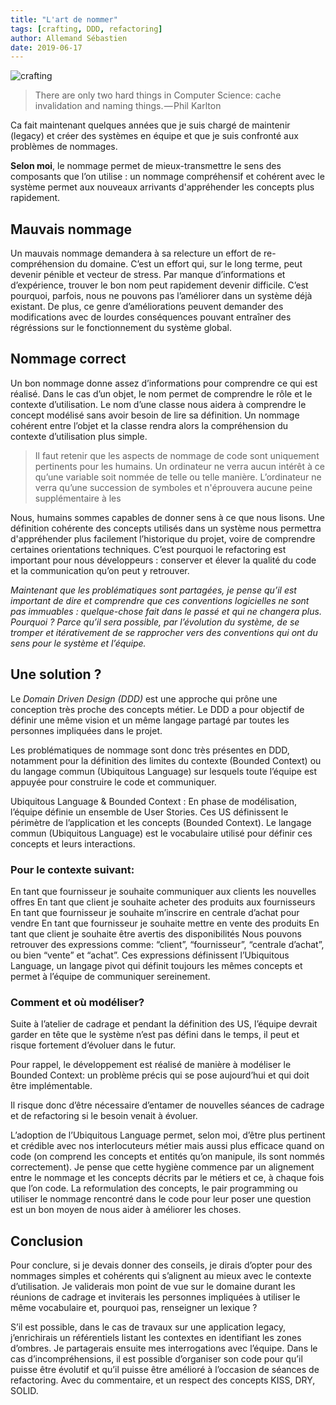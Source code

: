 ```yaml
---
title: "L'art de nommer"
tags: [crafting, DDD, refactoring]
author: Allemand Sébastien
date: 2019-06-17
---
```


![crafting](./../../../assets/crafting/crafting2.png#banner)


>There are only two hard things in Computer Science: cache invalidation and naming things. — Phil Karlton

Ca fait maintenant quelques années que je suis chargé de maintenir (legacy) et créer des systèmes en équipe et que je suis confronté aux problèmes de nommages.

**Selon moi**, le nommage permet de mieux-transmettre le sens des composants que l’on utilise : un nommage compréhensif et cohérent avec le système permet aux nouveaux arrivants d'appréhender les concepts plus rapidement.

## Mauvais nommage
Un mauvais nommage demandera à sa relecture un effort de re-compréhension du domaine. C’est un effort qui, sur le long terme, peut devenir pénible et vecteur de stress. Par manque d’informations et d’expérience, trouver le bon nom peut rapidement devenir difficile. C’est pourquoi, parfois, nous ne pouvons pas l’améliorer dans un système déjà existant. De plus, ce genre d’améliorations peuvent demander des modifications avec de lourdes conséquences pouvant entraîner des régréssions sur le fonctionnement du système global.

## Nommage correct
Un bon nommage donne assez d’informations pour comprendre ce qui est réalisé. Dans le cas d’un objet, le nom permet de comprendre le rôle et le contexte d’utilisation. Le nom d’une classe nous aidera à comprendre le concept modélisé sans avoir besoin de lire sa définition. Un nommage cohérent entre l’objet et la classe rendra alors la compréhension du contexte d’utilisation plus simple.

>Il faut retenir que les aspects de nommage de code sont uniquement pertinents pour les humains. Un ordinateur ne verra aucun intérêt à ce qu’une variable soit nommée de telle ou telle manière. L’ordinateur ne verra qu’une succession de symboles et n'éprouvera aucune peine supplémentaire à les

Nous, humains sommes capables de donner sens à ce que nous lisons. Une définition cohérente des concepts utilisés dans un système nous permettra d'appréhender plus facilement l’historique du projet, voire de comprendre certaines orientations techniques. C’est pourquoi le refactoring est important pour nous développeurs : conserver et élever la qualité du code et la communication qu’on peut y retrouver.

_Maintenant que les problématiques sont partagées, je pense qu’il est important de dire et comprendre que ces conventions logicielles ne sont pas immuables : quelque-chose fait dans le passé et qui ne changera plus. Pourquoi ? Parce qu’il sera possible, par l’évolution du système, de se tromper et itérativement de se rapprocher vers des conventions qui ont du sens pour le système et l’équipe._

## Une solution ?

Le _Domain Driven Design (DDD)_ est une approche qui prône une conception très proche des concepts métier. Le DDD a pour objectif de définir une même vision et un même langage partagé par toutes les personnes impliquées dans le projet.

Les problématiques de nommage sont donc très présentes en DDD, notamment pour la définition des limites du contexte (Bounded Context) ou du langage commun (Ubiquitous Language) sur lesquels toute l’équipe est appuyée pour construire le code et communiquer.

Ubiquitous Language & Bounded Context :
En phase de modélisation, l’équipe définie un ensemble de User Stories. Ces US définissent le périmètre de l’application et les concepts (Bounded Context). Le langage commun (Ubiquitous Language) est le vocabulaire utilisé pour définir ces concepts et leurs interactions.

### Pour le contexte suivant:

En tant que fournisseur je souhaite communiquer aux clients les nouvelles offres
En tant que client je souhaite acheter des produits aux fournisseurs
En tant que fournisseur je souhaite m’inscrire en centrale d’achat pour vendre
En tant que fournisseur je souhaite mettre en vente des produits
En tant que client je souhaite être avertis des disponibilités
Nous pouvons retrouver des expressions comme: “client”, “fournisseur”, “centrale d’achat”, ou bien “vente” et “achat”. Ces expressions définissent l’Ubiquitous Language, un langage pivot qui définit toujours les mêmes concepts et permet à l’équipe de communiquer sereinement.

### Comment et où modéliser?
Suite à l’atelier de cadrage et pendant la définition des US, l’équipe devrait garder en tête que le système n’est pas défini dans le temps, il peut et risque fortement d’évoluer dans le futur.

Pour rappel, le développement est réalisé de manière à modéliser le Bounded Context: un problème précis qui se pose aujourd’hui et qui doit être implémentable.

Il risque donc d’être nécessaire d’entamer de nouvelles séances de cadrage et de refactoring si le besoin venait à évoluer.

L’adoption de l’Ubiquitous Language permet, selon moi, d’être plus pertinent et crédible avec nos interlocuteurs métier mais aussi plus efficace quand on code (on comprend les concepts et entités qu’on manipule, ils sont nommés correctement).
Je pense que cette hygiène commence par un alignement entre le nommage et les concepts décrits par le métiers et ce, à chaque fois que l’on code.
La reformulation des concepts, le pair programming ou utiliser le nommage rencontré dans le code pour leur poser une question est un bon moyen de nous aider à améliorer les choses.

## Conclusion

Pour conclure, si je devais donner des conseils, je dirais d’opter pour des nommages simples et cohérents qui s’alignent au mieux avec le contexte d’utilisation. Je validerais mon point de vue sur le domaine durant les réunions de cadrage et inviterais les personnes impliquées à utiliser le même vocabulaire et, pourquoi pas, renseigner un lexique ?

S’il est possible, dans le cas de travaux sur une application legacy, j’enrichirais un référentiels listant les contextes en identifiant les zones d’ombres. Je partagerais ensuite mes interrogations avec l’équipe. Dans le cas d’incompréhensions, il est possible d’organiser son code pour qu’il puisse être évolutif et qu’il puisse être amélioré à l’occasion de séances de refactoring. Avec du commentaire, et un respect des concepts KISS, DRY, SOLID.
